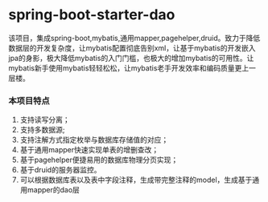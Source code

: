 # spring-boot-starter-dao
该项目，集成spring-boot,mybatis,通用mapper,pagehelper,druid。致力于降低数据层的开发复杂度，让mybatis配置彻底告别xml，让基于mybatis的开发嵌入jpa的身影，极大降低mybatis的入门门槛，也极大的增加mybatis的可用性。让mybatis新手使用mybatis轻轻松松，让mybatis老手开发效率和编码质量更上一层楼。


### 本项目特点
1. 支持读写分离；
2. 支持多数据源;
3. 支持注解方式指定枚举与数据库存储值的对应；
4. 基于通用mapper快速实现单表的增删查改；
5. 基于pagehelper便捷易用的数据库物理分页实现；
6. 基于druid的服务器监控。 
7. 可以根据数据库表以及表中字段注释，生成带完整注释的model，生成基于通用mapper的dao层
